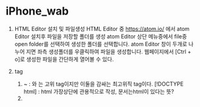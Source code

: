 # iPhone_wab

1. HTML Editor 설치 및 파일생성
   HTML Editor 중 https://atom.io/ 에서 atom Editor 설치후 파일을 저장할 폴더를 생성
   atom Editor 상단 메뉴중에서 file중 open folder를 선택하여 생성한 폴더를 선택합니다.
   atom Editor 창이 두개로 나누어 지면 좌측 생성폴더를 우클릭하여 파일을 생성합니다.
   웹페이지에서 [Ctrl + o]로 생성한 파일을 간단하게 열어볼 수 있다.


2. tag

   1. <html> ~ </html> : <head> 와 <body>는 고위 tag이지만 이둘을 감싸는 최고위직 tag이다. 
      [!DOCTYPE html] : html 가장상단에 관용적으로 작성, 문서는html이 있다는 뜻?
   2.



   

